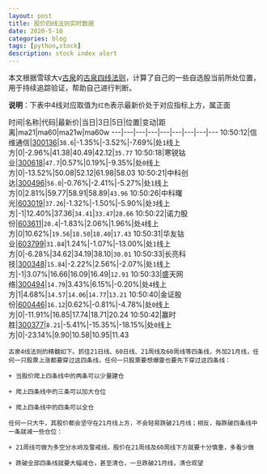 ```yaml
---
layout: post
title: 股价四线法则实时数据
date: 2020-5-10
categories: blog
tags: [python,stock]
description: stock index alert
---
```



本文根据雪球大v[古泉](https://xueqiu.com/u/7148646888)的[古泉四线法则](https://xueqiu.com/7148646888/130498192)，计算了自己的一些自选股当前所处位置，用于持续追踪验证，帮助自己进行判断。

**说明**：下表中4线对应取值为`红色`表示最新价处于对应指标上方，属正面

时间|名称|代码|最新价|当日|3日|5日|位置|变动|距离|ma21|ma60|ma21w|ma60w
---|---|---|---|---|---|---|---|---
10:50:12|信维通信|[300136](https://xueqiu.com/S/SZ300136)|`38.6`|-1.35%|-3.52%|-7.69%|处`1`线上方|0|-2.96%|41.38|40.49|42.12|`35.77`
10:50:18|寒锐钴业|[300618](https://xueqiu.com/S/SZ300618)|`47.7`|0.57%|0.19%|-9.35%|处`0`线上方|0|-13.52%|50.08|52.12|61.98|58.03
10:50:21|中科创达|[300496](https://xueqiu.com/S/SZ300496)|`56.0`|-0.76%|-2.41%|-5.27%|处`1`线上方|0|2.81%|59.77|58.91|58.89|`43.96`
10:50:26|中科曙光|[603019](https://xueqiu.com/S/SH603019)|`37.26`|-1.32%|-1.50%|-5.90%|处`3`线上方|-1|12.40%|37.36|`34.41`|`33.47`|`28.66`
10:50:22|诺力股份|[603611](https://xueqiu.com/S/SH603611)|`20.4`|-1.83%|2.06%|1.96%|处`4`线上方|0|10.62%|`19.56`|`18.50`|`18.40`|`17.43`
10:50:31|华友钴业|[603799](https://xueqiu.com/S/SH603799)|`31.84`|1.24%|-1.07%|-13.00%|处`1`线上方|0|-6.28%|34.62|34.19|38.10|`30.01`
10:50:33|长亮科技|[300348](https://xueqiu.com/S/SZ300348)|`15.84`|-2.22%|2.56%|-2.07%|处`1`线上方|-1|3.07%|16.66|16.09|16.49|`12.91`
10:50:33|盛天网络|[300494](https://xueqiu.com/S/SZ300494)|`14.79`|3.43%|6.15%|-0.20%|处`4`线上方|1|4.68%|`14.57`|`14.06`|`14.77`|`13.21`
10:50:40|金证股份|[600446](https://xueqiu.com/S/SH600446)|`16.12`|0.62%|-0.81%|-4.78%|处`0`线上方|0|-11.91%|16.85|17.74|18.71|20.24
10:50:42|赢时胜|[300377](https://xueqiu.com/S/SZ300377)|`8.21`|-5.41%|-15.35%|-18.15%|处`0`线上方|0|-23.14%|9.90|10.58|10.95|11.43

```
古泉4线法则的精髓如下。抓住21日线、60日线、21周线及60周线等四条线，外加21月线，任何一只股票上涨都要穿过这四条线，任何一只股票要想爆雷也要先下穿过这四条线：

+ 当股价爬上四条线中的两条可以少量建仓

+ 爬上四条线中的三条可以加大仓位

+ 爬上四条线中的四条可以全仓

任何一只大牛，其股价都会坚守在21月线上方，不会轻易跌破21月线；相反，每跌破四条线中一条就减一些仓位：

+ 21周线可做为多空分水岭及警戒线，股价在21周线及60周线下方就要十分慎重，多看少做

+ 跌破全部四条线就要大幅减仓，甚至清仓，一旦跌破21月线，清仓观望
```